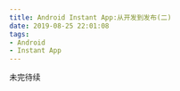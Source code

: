 ```yaml
---
title: Android Instant App:从开发到发布(二)
date: 2019-08-25 22:01:08
tags:
- Android
- Instant App
---
```

未完待续
